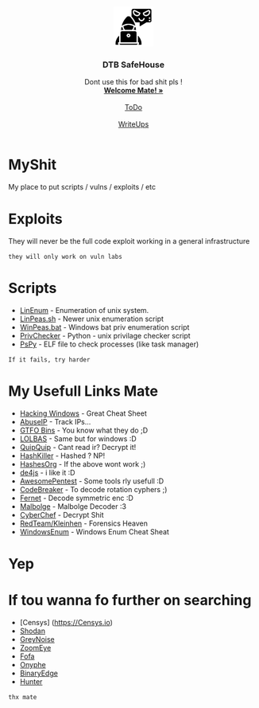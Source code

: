 <!-- Project Logo -->
<br />
<p align="center">
  <a href="https://github.com/datboigpc/whatever">
    <img src="img/botnet.png" alt="Logo" width="80" height="80">
  </a>

  <h3 align="center">DTB SafeHouse</h3>

  <p align="center">
	Dont use this for bad shit pls !    
<br />
    <a href="https://github.com/datboigpc/whatever"><strong>Welcome Mate! »</strong></a>
    <br />
    <br />
    <a href="https://github.com/datboigpc/whatever/tree/master/todo">ToDo</a>
    <br />
    <br />
    <a href="https://github.com/datboigpc/whatever/tree/master/writeups">WriteUps</a>
    <br />
    <br />
  </p>
</p>

# MyShit

My place to put scripts / vulns / exploits / etc

# Exploits

They will never be the full code exploit working in a general infrastructure

```
they will only work on vuln labs
```

# Scripts

* [LinEnum](/scripts/LinEnum.sh) - Enumeration of unix system.
* [LinPeas.sh](/scripts/linpeas.sh) - Newer unix enumeration script
* [WinPeas.bat](/scripts/winPEAS.bat) - Windows bat priv enumeration script
* [PrivChecker](/scripts/privchecker.py) - Python - unix privilage checker script
* [PsPy](/scripts/pspy64) - ELF file to check processes (like task manager)

```
If it fails, try harder
```

# My Usefull Links Mate

* [Hacking Windows](https://xz.aliyun.com/t/6498) - Great Cheat Sheet
* [AbuseIP](https://www.abuseipdb.com) - Track IPs...
* [GTFO Bins](https://gtfobins.github.io) - You know what they do ;D
* [LOLBAS](https://lolbas-project.github.io) - Same but for windows :D
* [QuipQuip](https://www.quipqiup.com) - Cant read ir? Decrypt it! 
* [HashKiller](https://hashkiller.co.uk/Cracker/MD5) - Hashed ? NP!
* [HashesOrg](https://hashes.org/search.php) - If the above wont work ;)
* [de4js](https://lelinhtinh.github.io/de4js/) - i like it :D
* [AwesomePentest](https://github.com/enaqx/awesome-pentest) - Some tools rly usefull :D
* [CodeBreaker](https://www.boxentriq.com/code-breaking) - To decode rotation cyphers ;)
* [Fernet](https://asecuritysite.com/encryption/ferdecode) - Decode symmetric enc :D
* [Malbolge](http://www.malbolge.doleczek.pl) - Malbolge Decoder :3
* [CyberChef](https://gchq.github.io/CyberChef/) - Decrypt Shit
* [RedTeam/Kleinhen](https://github.com/itsKindred) - Forensics Heaven
* [WindowsEnum](https://m0chan.github.io/2019/07/30/Windows-Notes-and-Cheatsheet.html) - Windows Enum Cheat Sheat
# Yep

# If tou wanna fo further on searching

* [Censys] (https://Censys.io)
* [Shodan](https://Shodan.io)
* [GreyNoise](https://Viz.Greynoise.io/table)
* [ZoomEye](https://Zoomeye.org)
* [Fofa](https://Fofa.so)
* [Onyphe](https://Onyphe.io)
* [BinaryEdge](https://App.binaryedge.io)
* [Hunter](https://Hunter.io)

```
thx mate
```
